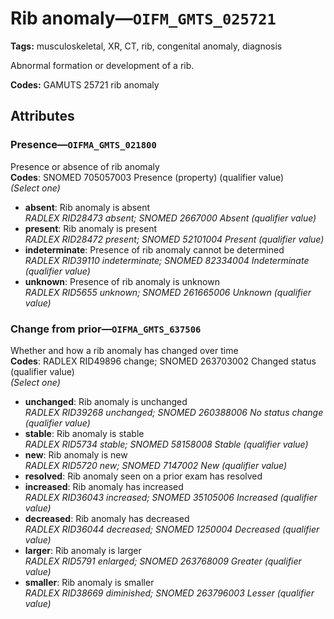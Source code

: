 # Rib anomaly—`OIFM_GMTS_025721`

**Tags:** musculoskeletal, XR, CT, rib, congenital anomaly, diagnosis

Abnormal formation or development of a rib.

**Codes:** GAMUTS 25721 rib anomaly

## Attributes

### Presence—`OIFMA_GMTS_021800`

Presence or absence of rib anomaly  
**Codes**: SNOMED 705057003 Presence (property) (qualifier value)  
*(Select one)*

- **absent**: Rib anomaly is absent  
_RADLEX RID28473 absent; SNOMED 2667000 Absent (qualifier value)_
- **present**: Rib anomaly is present  
_RADLEX RID28472 present; SNOMED 52101004 Present (qualifier value)_
- **indeterminate**: Presence of rib anomaly cannot be determined  
_RADLEX RID39110 indeterminate; SNOMED 82334004 Indeterminate (qualifier value)_
- **unknown**: Presence of rib anomaly is unknown  
_RADLEX RID5655 unknown; SNOMED 261665006 Unknown (qualifier value)_

### Change from prior—`OIFMA_GMTS_637506`

Whether and how a rib anomaly has changed over time  
**Codes**: RADLEX RID49896 change; SNOMED 263703002 Changed status (qualifier value)  
*(Select one)*

- **unchanged**: Rib anomaly is unchanged  
_RADLEX RID39268 unchanged; SNOMED 260388006 No status change (qualifier value)_
- **stable**: Rib anomaly is stable  
_RADLEX RID5734 stable; SNOMED 58158008 Stable (qualifier value)_
- **new**: Rib anomaly is new  
_RADLEX RID5720 new; SNOMED 7147002 New (qualifier value)_
- **resolved**: Rib anomaly seen on a prior exam has resolved  
- **increased**: Rib anomaly has increased  
_RADLEX RID36043 increased; SNOMED 35105006 Increased (qualifier value)_
- **decreased**: Rib anomaly has decreased  
_RADLEX RID36044 decreased; SNOMED 1250004 Decreased (qualifier value)_
- **larger**: Rib anomaly is larger  
_RADLEX RID5791 enlarged; SNOMED 263768009 Greater (qualifier value)_
- **smaller**: Rib anomaly is smaller  
_RADLEX RID38669 diminished; SNOMED 263796003 Lesser (qualifier value)_
